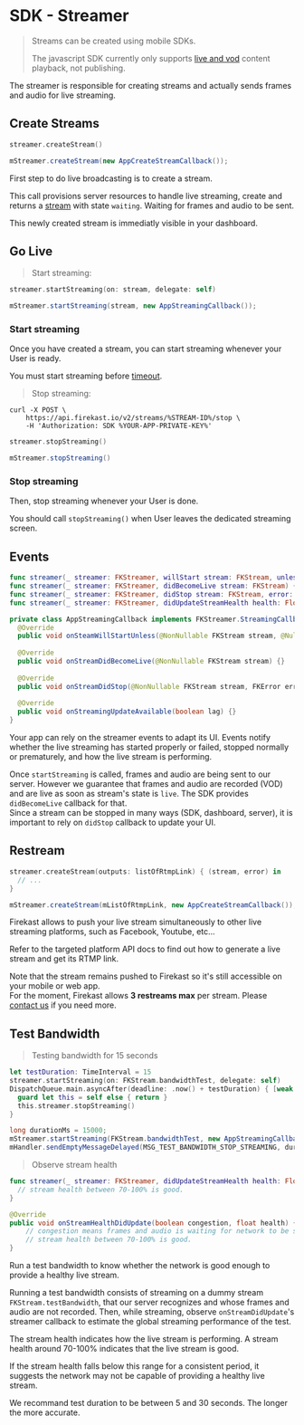 # SDK - Streamer

<blockquote class="lang-specific javascript shell">
<p class="lang-specific shell">Streams can be created using mobile SDKs.</p>
<p class="lang-specific javascript">The javascript SDK currently only supports <a href="#watch-live-or-replay-as-vod">live and vod</a> content playback, not publishing.</p>
</blockquote>

The streamer is responsible for creating streams and actually sends frames and audio for live streaming.

## Create Streams

```swift
streamer.createStream()
```

```java
mStreamer.createStream(new AppCreateStreamCallback());
```

First step to do live broadcasting is to create a stream.

This call provisions server resources to handle live streaming, create and returns a [stream](#sdk-stream) with state `waiting`. Waiting for frames and audio to be sent.

This newly created stream is immediatly visible in your dashboard.

## Go Live

<blockquote class="lang-specific swift java">
<p>Start streaming:</p>
</blockquote>

```swift
streamer.startStreaming(on: stream, delegate: self)
```

```java
mStreamer.startStreaming(stream, new AppStreamingCallback());
```
### Start streaming

Once you have created a stream, you can start streaming whenever your User is ready.
<aside class="notice">You must start streaming before <a href="#timeout">timeout</a>.</aside>

<blockquote class=
"lang-specific swift java shell">
<p>Stop streaming:</p>
</blockquote>

```shell
curl -X POST \
    https://api.firekast.io/v2/streams/%STREAM-ID%/stop \
    -H 'Authorization: SDK %YOUR-APP-PRIVATE-KEY%' 
```

```swift
streamer.stopStreaming()
```

```java
mStreamer.stopStreaming()
```
### Stop streaming

Then, stop streaming whenever your User is done.

<aside class="notice">You should call <code>stopStreaming()</code> when User leaves the dedicated streaming screen.</aside>

## Events

```swift
func streamer(_ streamer: FKStreamer, willStart stream: FKStream, unless error: NSError?) {}
func streamer(_ streamer: FKStreamer, didBecomeLive stream: FKStream) {}
func streamer(_ streamer: FKStreamer, didStop stream: FKStream, error: NSError?) {}
func streamer(_ streamer: FKStreamer, didUpdateStreamHealth health: Float) {}
```

```java
private class AppStreamingCallback implements FKStreamer.StreamingCallback {
  @Override
  public void onSteamWillStartUnless(@NonNullable FKStream stream, @Nullable FKError error) {}
  
  @Override
  public void onStreamDidBecomeLive(@NonNullable FKStream stream) {}
  
  @Override
  public void onStreamDidStop(@NonNullable FKStream stream, FKError error) {}
  
  @Override
  public void onStreamingUpdateAvailable(boolean lag) {}
}
```

Your app can rely on the streamer events to adapt its UI. Events notify whether the live streaming has started properly or failed, stopped normally or prematurely, and how the live stream is performing.

<aside class="notice">Once <code>startStreaming</code> is called, frames and audio are being sent to our server. However we guarantee that frames and audio are recorded (VOD) and are live as soon as stream's state is <code>live</code>. The SDK provides <code>didBecomeLive</code> callback for that.</aside>

<aside class="notice">
Since a stream can be stopped in many ways (SDK, dashboard, server), it is important to rely on <code>didStop</code> callback to update your UI.
</aside>

## Restream

```swift
streamer.createStream(outputs: listOfRtmpLink) { (stream, error) in 
  // ...
}
```

```java
mStreamer.createStream(mListOfRtmpLink, new AppCreateStreamCallback());
```

Firekast allows to push your live stream simultaneously to other live streaming platforms, such as Facebook, Youtube, etc...

Refer to the targeted platform API docs to find out how to generate a live stream and get its RTMP link.

<aside class="notice">
Note that the stream remains pushed to Firekast so it's still accessible on your mobile or web app.
</aside>

<aside class="warning">
For the moment, Firekast allows <strong>3 restreams max</strong> per stream. Please <a href="https://firekast.zendesk.com/hc/en-gb/requests/new">contact us</a> if you need more.
</aside>

## Test Bandwidth

<blockquote class="lang-specific swift java">
<p>Testing bandwidth for 15 seconds</p>
</blockquote>

```swift
let testDuration: TimeInterval = 15
streamer.startStreaming(on: FKStream.bandwidthTest, delegate: self)
DispatchQueue.main.asyncAfter(deadline: .now() + testDuration) { [weak self] in
  guard let this = self else { return }
  this.streamer.stopStreaming()
}
```

```java
long durationMs = 15000;
mStreamer.startStreaming(FKStream.bandwidthTest, new AppStreamingCallback());
mHandler.sendEmptyMessageDelayed(MSG_TEST_BANDWIDTH_STOP_STREAMING, durationMs)
```

<blockquote class="lang-specific swift java">
<p>Observe stream health</p>
</blockquote>

```swift
func streamer(_ streamer: FKStreamer, didUpdateStreamHealth health: Float) {
  // stream health between 70-100% is good.
}
```

```java
@Override
public void onStreamHealthDidUpdate(boolean congestion, float health) {
    // congestion means frames and audio is waiting for network to be sent. Note that, while congested, the camera preview stucks on the frame and will resume as soon as data is sent.
    // stream health between 70-100% is good.
}
```

Run a test bandwidth to know whether the network is good enough to provide a healthy live stream.

Running a test bandwidth consists of streaming on a dummy stream `FKStream.testBandwidth`, that our server recognizes and whose frames and audio are not recorded. Then, while streaming, observe `onStreamDidUpdate`'s streamer callback to estimate the global streaming performance of the test.

The stream health indicates how the live stream is performing. A stream health around 70-100% indicates that the live stream is good.

If the stream health falls below this range for a consistent period, it suggests the network may not be capable of providing a healthy live stream.

<aside class="notice">
We recommand test duration to be between 5 and 30 seconds. The longer the more accurate.
</aside>